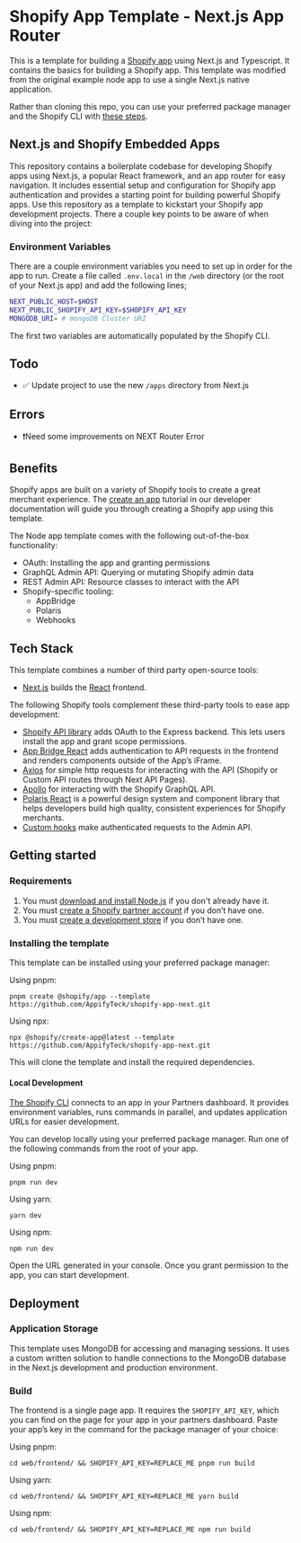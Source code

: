 # Shopify App Template - Next.js App Router

This is a template for building a [Shopify app](https://shopify.dev/apps/getting-started) using Next.js and Typescript. It contains the basics for building a Shopify app. This template was modified from the original example node app to use a single Next.js native application.

Rather than cloning this repo, you can use your preferred package manager and the Shopify CLI with [these steps](#installing-the-template).

## Next.js and Shopify Embedded Apps

This repository contains a boilerplate codebase for developing Shopify apps using Next.js, a popular React framework, and an app router for easy navigation. It includes essential setup and configuration for Shopify app authentication and provides a starting point for building powerful Shopify apps. Use this repository as a template to kickstart your Shopify app development projects. There a couple key points to be aware of when diving into the project:

### Environment Variables

There are a couple environment variables you need to set up in order for the app to run. Create a file called `.env.local` in the `/web` directory (or the root of your Next.js app) and add the following lines;

```bash
NEXT_PUBLIC_HOST=$HOST
NEXT_PUBLIC_SHOPIFY_API_KEY=$SHOPIFY_API_KEY
MONGODB_URI= # mongoDB Cluster URI
```

The first two variables are automatically populated by the Shopify CLI.

## Todo

- ✅ Update project to use the new `/apps` directory from Next.js

## Errors

- ❗Need some improvements on NEXT Router Error

## Benefits

Shopify apps are built on a variety of Shopify tools to create a great merchant experience. The [create an app](https://shopify.dev/apps/getting-started/create) tutorial in our developer documentation will guide you through creating a Shopify app using this template.

The Node app template comes with the following out-of-the-box functionality:

- OAuth: Installing the app and granting permissions
- GraphQL Admin API: Querying or mutating Shopify admin data
- REST Admin API: Resource classes to interact with the API
- Shopify-specific tooling:
  - AppBridge
  - Polaris
  - Webhooks

## Tech Stack

This template combines a number of third party open-source tools:

- [Next.js](https://nextjs.org/) builds the [React](https://reactjs.org/) frontend.

The following Shopify tools complement these third-party tools to ease app development:

- [Shopify API library](https://github.com/Shopify/shopify-node-api) adds OAuth to the Express backend. This lets users install the app and grant scope permissions.
- [App Bridge React](https://shopify.dev/apps/tools/app-bridge/getting-started/using-react) adds authentication to API requests in the frontend and renders components outside of the App’s iFrame.
- [Axios](https://axios-http.com/) for simple http requests for interacting with the API (Shopify or Custom API routes through Next API Pages).
- [Apollo](https://www.apollographql.com/) for interacting with the Shopify GraphQL API.
- [Polaris React](https://polaris.shopify.com/) is a powerful design system and component library that helps developers build high quality, consistent experiences for Shopify merchants.
- [Custom hooks](https://github.com/Shopify/shopify-frontend-template-react/tree/main/hooks) make authenticated requests to the Admin API.

## Getting started

### Requirements

1. You must [download and install Node.js](https://nodejs.org/en/download/) if you don't already have it.
1. You must [create a Shopify partner account](https://partners.shopify.com/signup) if you don’t have one.
1. You must [create a development store](https://help.shopify.com/en/partners/dashboard/development-stores#create-a-development-store) if you don’t have one.

### Installing the template

This template can be installed using your preferred package manager:

Using pnpm:

```shell
pnpm create @shopify/app --template https://github.com/AppifyTeck/shopify-app-next.git
```

Using npx:

```shell
npx @shopify/create-app@latest --template https://github.com/AppifyTeck/shopify-app-next.git
```

This will clone the template and install the required dependencies.

#### Local Development

[The Shopify CLI](https://shopify.dev/apps/tools/cli) connects to an app in your Partners dashboard. It provides environment variables, runs commands in parallel, and updates application URLs for easier development.

You can develop locally using your preferred package manager. Run one of the following commands from the root of your app.

Using pnpm:

```shell
pnpm run dev
```

Using yarn:

```shell
yarn dev
```

Using npm:

```shell
npm run dev
```

Open the URL generated in your console. Once you grant permission to the app, you can start development.

## Deployment

### Application Storage

This template uses MongoDB for accessing and managing sessions. It uses a custom written solution to handle connections to the MongoDB database in the Next.js development and production environment.

### Build

The frontend is a single page app. It requires the `SHOPIFY_API_KEY`, which you can find on the page for your app in your partners dashboard. Paste your app’s key in the command for the package manager of your choice:

Using pnpm:

```shell
cd web/frontend/ && SHOPIFY_API_KEY=REPLACE_ME pnpm run build
```

Using yarn:

```shell
cd web/frontend/ && SHOPIFY_API_KEY=REPLACE_ME yarn build
```

Using npm:

```shell
cd web/frontend/ && SHOPIFY_API_KEY=REPLACE_ME npm run build
```
